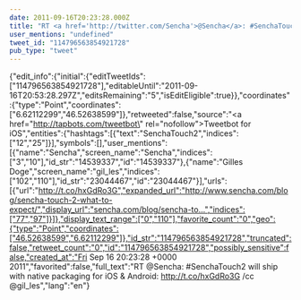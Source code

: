 ```yaml
---
date: 2011-09-16T20:23:28.000Z
title: "RT <a href='http://twitter.com/Sencha'>@Sencha</a>: #SenchaTouch2 will ship with native packaging for iOS & Android: http://t.co/hxGdRo3G /cc <a href='http://twitter.com/gil_les'>@gil_les</a>″"
user_mentions: "undefined"
tweet_id: "114796563854921728"
pub_type: "tweet"
---
```

{"edit_info":{"initial":{"editTweetIds":["114796563854921728"],"editableUntil":"2011-09-16T20:53:28.297Z","editsRemaining":"5","isEditEligible":true}},"coordinates":{"type":"Point","coordinates":["6.62112299","46.52638599"]},"retweeted":false,"source":"<a href=\"http://tapbots.com/tweetbot\" rel=\"nofollow\">Tweetbot for iOS</a>","entities":{"hashtags":[{"text":"SenchaTouch2","indices":["12","25"]}],"symbols":[],"user_mentions":[{"name":"Sencha","screen_name":"Sencha","indices":["3","10"],"id_str":"14539337","id":"14539337"},{"name":"Gilles Doge","screen_name":"gil_les","indices":["102","110"],"id_str":"23044467","id":"23044467"}],"urls":[{"url":"http://t.co/hxGdRo3G","expanded_url":"http://www.sencha.com/blog/sencha-touch-2-what-to-expect/","display_url":"sencha.com/blog/sencha-to…","indices":["77","97"]}]},"display_text_range":["0","110"],"favorite_count":"0","geo":{"type":"Point","coordinates":["46.52638599","6.62112299"]},"id_str":"114796563854921728","truncated":false,"retweet_count":"0","id":"114796563854921728","possibly_sensitive":false,"created_at":"Fri Sep 16 20:23:28 +0000 2011","favorited":false,"full_text":"RT @Sencha: #SenchaTouch2 will ship with native packaging for iOS & Android: http://t.co/hxGdRo3G /cc @gil_les","lang":"en"}
